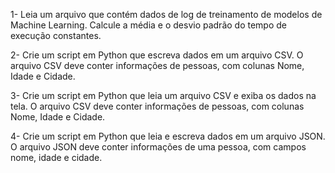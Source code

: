 1- Leia um arquivo que contém dados de log de treinamento de modelos de Machine Learning. Calcule a média e o desvio padrão do tempo de execução constantes. 

2- Crie um script em Python que escreva dados em um arquivo CSV. O arquivo CSV deve conter informações de pessoas, com colunas Nome, Idade e Cidade.

3- Crie um script em Python que leia um arquivo CSV e exiba os dados na tela. O arquivo CSV deve conter informações de pessoas, com colunas Nome, Idade e Cidade.

4- Crie um script em Python que leia e escreva dados em um arquivo JSON. O arquivo JSON deve conter informações de uma pessoa, com campos nome, idade e cidade.